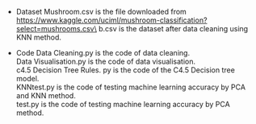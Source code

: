 
- Dataset 
Mushroom.csv is the file downloaded from https://www.kaggle.com/uciml/mushroom-classification?select=mushrooms.csv\
b.csv is the dataset after data cleaning using KNN method. 

- Code 
Data Cleaning.py is the code of data cleaning.\
Data Visualisation.py is the code of data visualisation.\
c4.5 Decision Tree Rules. py is the code of the C4.5 Decision tree model. \
KNNtest.py is the code of testing machine learning accuracy by PCA and KNN method.\
test.py is the code of testing machine learning accuracy by PCA method.
